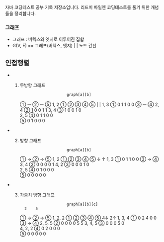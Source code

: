 자바 코딩테스트 공부 기록 저장소입니다. 
리드미 파일엔 코딩테스트를 풀기 위한 개념들을 정리합니다.


### 그래프
- 그래프 : 버텍스와 엣지로 이루어진 집합
- G(V, E) == 그래프(버텍스, 엣지) 
                    |     |
                   노드   간선
## 인접행렬

- 1. 무방향 그래프
 
                              graph[a][b]   
      ① ㅡ ② ㅡ ⑤      1, 2                 ①  ②  ③  ④  ⑤
      |    |           1, 3               ① 0  1   1  0  0
      ③ ㅡ ④           2, 4               ② 1  0   0  1  1
                       3, 4               ③ 1  0   0  1  0  
                       2, 5               ④ 0  1   1  0  0   
                                          ⑤ 0  1   0  0  0

- 2. 방향 그래프
 
                              graph[a][b]  
      ① -> ② -> ⑤    1, 2                 ①  ②  ③  ④  ⑤
      ↓     ↑          1, 3               ① 0  1   1  0  0
      ③ -> ④          3, 4               ② 0  0   0  0  1
                       4, 2               ③ 0  0   0  1  0  
                       2, 5               ④ 0  1   0  0  0   
                                          ⑤ 0  0   0  0  0


- 3. 가중치 방향 그래프
                               
                              graph[a][b][c]  
           2    5
        ① -> ② -> ⑤     1, 2, 2               ①  ②  ③  ④  ⑤
        4↓    2↑          1, 3, 4             ① 0  2   4  0  0
        ③ -> ④          2, 5, 5             ② 0  0   0  0  5
           5             3, 4, 5             ③ 0  0   0  5  0  
                         4, 2, 2             ④ 0  2   0  0  0   
                                             ⑤ 0  0   0  0  0
